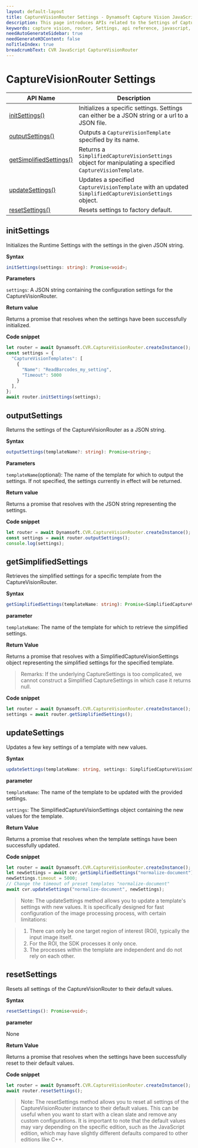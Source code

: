 ```yaml
---
layout: default-layout
title: CaptureVisionRouter Settings - Dynamsoft Capture Vision JavaScript Edition API
description: This page introduces APIs related to the Settings of CaptureVisionRouter of Dynamsoft Capture Vision JavaScript Edition.
keywords: capture vision, router, Settings, api reference, javascript, js
needAutoGenerateSidebar: true
needGenerateH3Content: false
noTitleIndex: true
breadcrumbText: CVR JavaScript CaptureVisionRouter
---
```


# CaptureVisionRouter Settings

| API Name                                          | Description                                                                                              |
| ------------------------------------------------- | -------------------------------------------------------------------------------------------------------- |
| [initSettings()](#initsettings)                   | Initializes a specific settings. Settings can either be a JSON string or a url to a JSON file.           |
| [outputSettings()](#outputsettings)               | Outputs a `CaptureVisionTemplate` specified by its name.                                                 |
| [getSimplifiedSettings()](#getsimplifiedsettings) | Returns a `SimplifiedCaptureVisionSettings` object for manipulating a specified `CaptureVisionTemplate`. |
| [updateSettings()](#updatesettings)               | Updates a specified `CaptureVisionTemplate` with an updated `SimplifiedCaptureVisionSettings` object.    |
| [resetSettings()](#resetsettings)                 | Resets settings to factory default.                                                                      |


## initSettings

Initializes the Runtime Settings with the settings in the given JSON string.

**Syntax**

```typescript
initSettings(settings: string): Promise<void>;
```

**Parameters**


`settings`: A JSON string containing the configuration settings for the CaptureVisionRouter.

**Return value**

Returns a promise that resolves when the settings have been successfully initialized.

**Code snippet**

```javascript
let router = await Dynamsoft.CVR.CaptureVisionRouter.createInstance();
const settings = {
  "CaptureVisionTemplates": [
    {
      "Name": "ReadBarcodes_my_setting",
      "Timeout": 5000
    }
  ],
};
await router.initSettings(settings);
```

## outputSettings

Returns the settings of the CaptureVisionRouter as a JSON string.

**Syntax**

```typescript
outputSettings(templateName?: string): Promise<string>;
```

**Parameters**

`templateName`(optional): The name of the template for which to output the settings. If not specified, the settings currently in effect will be returned.

**Return value**

Returns a promise that resolves with the JSON string representing the settings.

**Code snippet**

```javascript
let router = await Dynamsoft.CVR.CaptureVisionRouter.createInstance();
const settings = await router.outputSettings();
console.log(settings);
```

## getSimplifiedSettings

Retrieves the simplified settings for a specific template from the CaptureVisionRouter.

**Syntax**

```typescript
getSimplifiedSettings(templateName: string): Promise<SimplifiedCaptureVisionSettings | null>;
```

**parameter**

`templateName`: The name of the template for which to retrieve the simplified settings.

**Return Value**

Returns a promise that resolves with a SimplifiedCaptureVisionSettings object representing the simplified settings for the specified template.

> Remarks: If the underlying CaptureSettings is too complicated, we cannot construct a Simplified CaptureSettings in which case it returns null.

**Code snippet**

```javascript
let router = await Dynamsoft.CVR.CaptureVisionRouter.createInstance();
settings = await router.getSimplifiedSettings();
```

## updateSettings

Updates a few key settings of a template with new values.

**Syntax**

```typescript
updateSettings(templateName: string, settings: SimplifiedCaptureVisionSettings): Promise<void>;
```

**parameter**

`templateName`: The name of the template to be updated with the provided settings.

`settings`: The SimplifiedCaptureVisionSettings object containing the new values for the template.

**Return Value**

Returns a promise that resolves when the template settings have been successfully updated.

**Code snippet**

```javascript
let router = await Dynamsoft.CVR.CaptureVisionRouter.createInstance();
let newSettings = await cvr.getSimplifiedSettings("normalize-document");
newSettings.timeout = 5000;
// Change the timeout of preset templates "normalize-document"
await cvr.updateSettings("normalize-document", newSettings);
```

> Note: The updateSettings method allows you to update a template's settings with new values. It is specifically designed for fast configuration of the image processing process, with certain limitations:

> 1. There can only be one target region of interest (ROI), typically the input image itself.
> 2. For the ROI, the SDK processes it only once.
> 3. The processes within the template are independent and do not rely on each other.

## resetSettings

Resets all settings of the CaptureVisionRouter to their default values.

**Syntax**

```typescript
resetSettings(): Promise<void>;
```

**parameter**

None

**Return Value**

Returns a promise that resolves when the settings have been successfully reset to their default values.

**Code snippet**

```javascript
let router = await Dynamsoft.CVR.CaptureVisionRouter.createInstance();
await router.resetSettings();
```

> Note: The resetSettings method allows you to reset all settings of the CaptureVisionRouter instance to their default values. This can be useful when you want to start with a clean slate and remove any custom configurations. It is important to note that the default values may vary depending on the specific edition, such as the JavaScript edition, which may have slightly different defaults compared to other editions like C++.